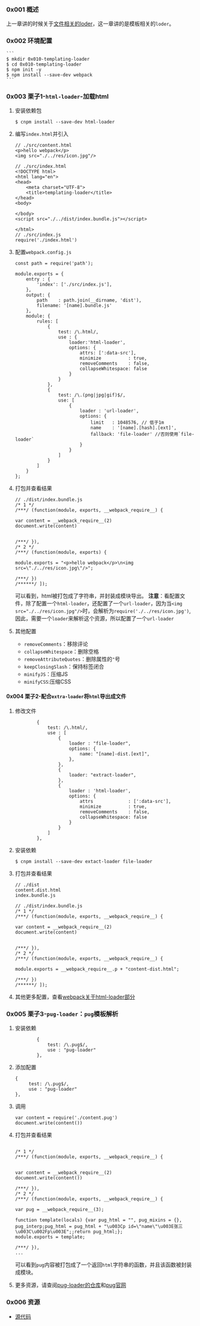 ### 0x001 概述
上一章讲的时候关于[文件相关的loder][1]，这一章讲的是模板相关的`loder`。

### 0x002 环境配置
    ```
    $ mkdir 0x010-templating-loader
    $ cd 0x010-templating-loader
    $ npm init -y
    $ npm install --save-dev webpack
    ```
### 0x003 栗子1-`html-loader`-加载html
1. 安装依赖包
    ```
    $ cnpm install --save-dev html-loader
    ```
2. 编写`index.html`并引入
    ```
    // ./src/content.html
    <p>hello webpack</p>
    <img src="./../res/icon.jpg"/>
    
    // ./src/index.html
    <!DOCTYPE html>
    <html lang="en">
    <head>
        <meta charset="UTF-8">
        <title>templating-loader</title>
    </head>
    <body>
    
    </body>
    <script src="./../dist/index.bundle.js"></script>
    
    </html>
    // ./src/index.js
    require('./index.html')
    ```
3. 配置`webpack.config.js`
    ```
    const path = require('path');
    
    module.exports = {
        entry : {
            'index': ['./src/index.js'],
        },
        output: {
            path    : path.join(__dirname, 'dist'),
            filename: '[name].bundle.js'
        },
        module: {
            rules: [
                {
                    test: /\.html/,
                    use : {
                        loader:'html-loader',
                        options: {
                            attrs: [':data-src'],
                            minimize          : true,
                            removeComments    : false,
                            collapseWhitespace: false
                        }
                    }
                },
                {
                    test: /\.(png|jpg|gif)$/,
                    use: [
                        {
                            loader : 'url-loader',
                            options: {
                                limit   : 1048576, // 低于1m
                                name    : '[name].[hash].[ext]',
                                fallback: 'file-loader' //否则使用`file-loader`
                            }
                        }
                    ]
                }
            ]
        }
    };
    ```
4. 打包并查看结果
    ```
    // ./dist/index.bundle.js
    /* 1 */
    /***/ (function(module, exports, __webpack_require__) {
    
    var content = __webpack_require__(2)
    document.write(content)
    
    
    /***/ }),
    /* 2 */
    /***/ (function(module, exports) {
    
    module.exports = "<p>hello webpack</p>\n<img src=\"./../res/icon.jpg\"/>";
    
    /***/ })
    /******/ ]);
    ```
    可以看到，html被打包成了字符串，并封装成模块导出。
    **注意**：看配置文件，除了配置一个`html-loader`，还配置了一个`url-loader`，因为当`<img src="./../res/icon.jpg"/>`时，会解析为`require('./../res/icon.jpg')`,因此，需要一个`loader`来解析这个资源，所以配置了一个`url-loader`

5. 其他配置
    - `removeComments`：移除评论
    - `collapseWhitespace`：删除空格
    - `removeAttributeQuotes`：删除属性的`"`号
    - `keepClosingSlash`：保持标签闭合
    - `minifyJS`：压缩JS
    - `minifyCSS`:压缩CSS
    
#### 0x004 栗子2-配合`extra-loader`将`html`导出成文件
1. 修改文件
    ```
            {
                test: /\.html/,
                use : [
                    {
                        loader : "file-loader",
                        options: {
                            name: "[name]-dist.[ext]",
                        },
                    },
                    {
                        loader: "extract-loader",
                    },
                    {
                        loader : 'html-loader',
                        options: {
                            attrs             : [':data-src'],
                            minimize          : true,
                            removeComments    : false,
                            collapseWhitespace: false
                        }
                    }
                ]
            },
    ```
2. 安装依赖
    ```
    $ cnpm install --save-dev extact-loader file-loader
    ```
3. 打包并查看结果
    ```
    // ./dist
    content.dist.html
    index.bundle.js
    
    // ./dist/index.bundle.js    
    /* 1 */
    /***/ (function(module, exports, __webpack_require__) {
    
    var content = __webpack_require__(2)
    document.write(content)
    
    
    /***/ }),
    /* 2 */
    /***/ (function(module, exports, __webpack_require__) {
    
    module.exports = __webpack_require__.p + "content-dist.html";
    
    /***/ })
    /******/ ]);
    ```
4. 其他更多配置，查看[webpack关于html-loader部分][2]

### 0x005 栗子3-`pug-loader`：`pug`模板解析
1. 安装依赖
    ```
            {
                test: /\.pug$/,
                use : "pug-loader"
            },
    ```
2. 添加配置
    ```
    {
         test: /\.pug$/,
         use : "pug-loader"
    },
    ```
4. 调用
    ```
    var content = require('./content.pug')
    document.write(content())
    ```
5. 打包并查看结果
    ```
    
    /* 1 */
    /***/ (function(module, exports, __webpack_require__) {
    
   
    var content = __webpack_require__(2)
    document.write(content())
   
    /***/ }),
    /* 2 */
    /***/ (function(module, exports, __webpack_require__) {
    
    var pug = __webpack_require__(3);
    
    function template(locals) {var pug_html = "", pug_mixins = {}, pug_interp;pug_html = pug_html + "\u003Cp id=\"name\"\u003E张三\u003C\u002Fp\u003E";;return pug_html;};
    module.exports = template;
    
    /***/ }),
    ...
    ```
    可以看到`pug`内容被打包成了一个返回`html`字符串的函数，并且该函数被封装成模块。

6. 更多资源，请查阅[pug-loader的仓库][3]和[pug官网][4]

### 0x006 资源
- [源代码][5]


  [1]: https://segmentfault.com/a/1190000011926527
  [2]: https://webpack.js.org/loaders/html-loader/
  [3]: https://github.com/pugjs/pug-loader/tree/0298112c0504169f53cc18fcafd319dacb5a6bda#options
  [4]: https://pugjs.org/api/getting-started.html
  [5]: https://github.com/followWinter/webpack-study/tree/master/0x010-templating-loader
